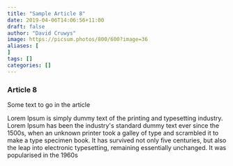 ```yaml
---
title: "Sample Article 8"
date: 2019-04-06T14:06:56+11:00
draft: false
author: "David Cruwys"
image: https://picsum.photos/800/600?image=36
aliases: [
]
tags: []
categories: []
---
```



### Article 8

Some text to go in the article

Lorem Ipsum is simply dummy text of the printing and typesetting industry. Lorem Ipsum has been the industry's standard dummy text ever since the 1500s, when an unknown printer took a galley of type and scrambled it to make a type specimen book. It has survived not only five centuries, but also the leap into electronic typesetting, remaining essentially unchanged. It was popularised in the 1960s



